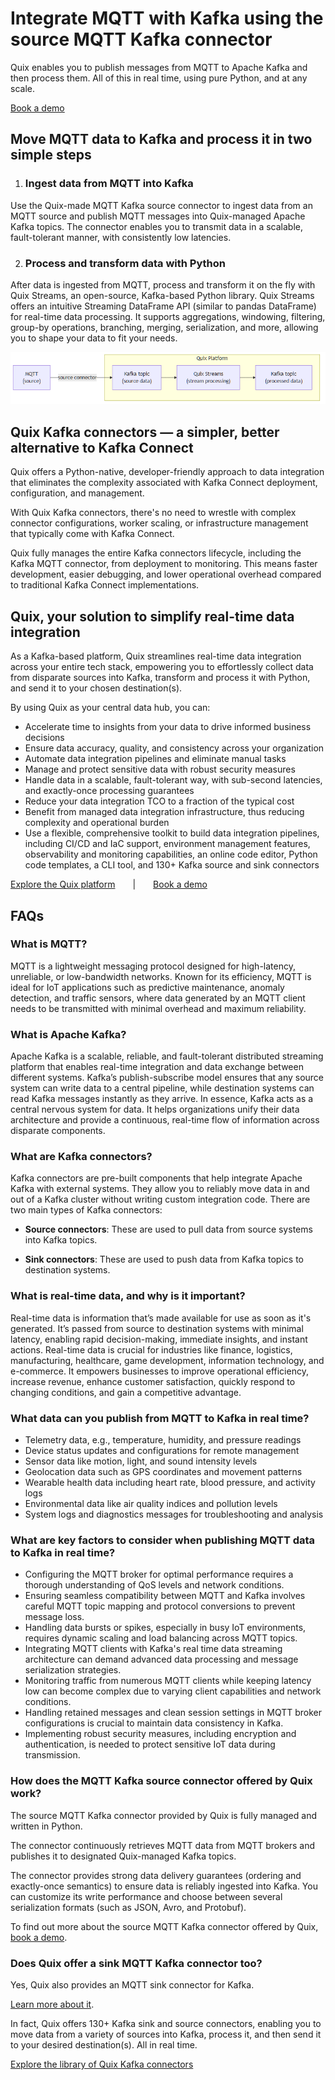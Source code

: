 <!--- BEGIN MARKDOWN --->
# Integrate MQTT with Kafka using the source MQTT Kafka connector

Quix enables you to publish messages from MQTT to Apache Kafka and then process them. All of this in real time, using pure Python, and at any scale.

[Book a demo](https://share.hsforms.com/1iW0TmZzKQMChk0lxd_tGiw4yjw2)

## Move MQTT data to Kafka and process it in two simple steps

1. ### Ingest data from MQTT into Kafka

Use the Quix-made MQTT Kafka source connector to ingest data from an MQTT source and publish MQTT messages into Quix-managed Apache Kafka topics. The connector enables you to transmit data in a scalable, fault-tolerant manner, with consistently low latencies.

2. ### Process and transform data with Python

After data is ingested from MQTT, process and transform it on the fly with Quix Streams, an open-source, Kafka-based Python library. Quix Streams offers an intuitive Streaming DataFrame API (similar to pandas DataFrame) for real-time data processing. It supports aggregations, windowing, filtering, group-by operations, branching, merging, serialization, and more, allowing you to shape your data to fit your needs.

![Diagram](images/MQTT-source_diagram_1.png)

## Quix Kafka connectors — a simpler, better alternative to Kafka Connect

Quix offers a Python-native, developer-friendly approach to data integration that eliminates the complexity associated with Kafka Connect deployment, configuration, and management.

With Quix Kafka connectors, there's no need to wrestle with complex connector configurations, worker scaling, or infrastructure management that typically come with Kafka Connect.

Quix fully manages the entire Kafka connectors lifecycle, including the Kafka MQTT connector, from deployment to monitoring. This means faster development, easier debugging, and lower operational overhead compared to traditional Kafka Connect implementations.

## Quix, your solution to simplify real-time data integration

As a Kafka-based platform, Quix streamlines real-time data integration across your entire tech stack, empowering you to effortlessly collect data from disparate sources into Kafka, transform and process it with Python, and send it to your chosen destination(s).

By using Quix as your central data hub, you can:

* Accelerate time to insights from your data to drive informed business decisions  
* Ensure data accuracy, quality, and consistency across your organization  
* Automate data integration pipelines and eliminate manual tasks  
* Manage and protect sensitive data with robust security measures  
* Handle data in a scalable, fault-tolerant way, with sub-second latencies, and exactly-once processing guarantees  
* Reduce your data integration TCO to a fraction of the typical cost  
* Benefit from managed data integration infrastructure, thus reducing complexity and operational burden  
* Use a flexible, comprehensive toolkit to build data integration pipelines, including CI/CD and IaC support, environment management features, observability and monitoring capabilities, an online code editor, Python code templates, a CLI tool, and 130+ Kafka source and sink connectors

[Explore the Quix platform](https://portal.demo.quix.io/?workspace=demo-iotphonedemo-prod)  |  [Book a demo](https://share.hsforms.com/1iW0TmZzKQMChk0lxd_tGiw4yjw2)

## FAQs

### What is MQTT?

MQTT is a lightweight messaging protocol designed for high-latency, unreliable, or low-bandwidth networks. Known for its efficiency, MQTT is ideal for IoT applications such as predictive maintenance, anomaly detection, and traffic sensors, where data generated by an MQTT client needs to be transmitted with minimal overhead and maximum reliability.

### What is Apache Kafka?

Apache Kafka is a scalable, reliable, and fault-tolerant distributed streaming platform that enables real-time integration and data exchange between different systems. Kafka’s publish-subscribe model ensures that any source system can write data to a central pipeline, while destination systems can read Kafka messages instantly as they arrive. In essence, Kafka acts as a central nervous system for data. It helps organizations unify their data architecture and provide a continuous, real-time flow of information across disparate components.

### What are Kafka connectors?

Kafka connectors are pre-built components that help integrate Apache Kafka with external systems. They allow you to reliably move data in and out of a Kafka cluster without writing custom integration code. There are two main types of Kafka connectors:

* **Source connectors**: These are used to pull data from source systems into Kafka topics.

* **Sink connectors**: These are used to push data from Kafka topics to destination systems.

### What is real-time data, and why is it important?

Real-time data is information that’s made available for use as soon as it's generated. It’s passed from source to destination systems with minimal latency, enabling rapid decision-making, immediate insights, and instant actions. Real-time data is crucial for industries like finance, logistics, manufacturing, healthcare, game development, information technology, and e-commerce. It empowers businesses to improve operational efficiency, increase revenue, enhance customer satisfaction, quickly respond to changing conditions, and gain a competitive advantage.

### What data can you publish from MQTT to Kafka in real time?

* Telemetry data, e.g., temperature, humidity, and pressure readings  
* Device status updates and configurations for remote management  
* Sensor data like motion, light, and sound intensity levels  
* Geolocation data such as GPS coordinates and movement patterns  
* Wearable health data including heart rate, blood pressure, and activity logs  
* Environmental data like air quality indices and pollution levels  
* System logs and diagnostics messages for troubleshooting and analysis

### What are key factors to consider when publishing MQTT data to Kafka in real time?

* Configuring the MQTT broker for optimal performance requires a thorough understanding of QoS levels and network conditions.  
* Ensuring seamless compatibility between MQTT and Kafka involves careful MQTT topic mapping and protocol conversions to prevent message loss.  
* Handling data bursts or spikes, especially in busy IoT environments, requires dynamic scaling and load balancing across MQTT topics.  
* Integrating MQTT clients with Kafka's real time data streaming architecture can demand advanced data processing and message serialization strategies.  
* Monitoring traffic from numerous MQTT clients while keeping latency low can become complex due to varying client capabilities and network conditions.  
* Handling retained messages and clean session settings in MQTT broker configurations is crucial to maintain data consistency in Kafka.  
* Implementing robust security measures, including encryption and authentication, is needed to protect sensitive IoT data during transmission.

### How does the MQTT Kafka source connector offered by Quix work?

The source MQTT Kafka connector provided by Quix is fully managed and written in Python.

The connector continuously retrieves MQTT data from MQTT brokers and publishes it to designated Quix-managed Kafka topics.

The connector provides strong data delivery guarantees (ordering and exactly-once semantics) to ensure data is reliably ingested into Kafka. You can customize its write performance and choose between several serialization formats (such as JSON, Avro, and Protobuf).

To find out more about the source MQTT Kafka connector offered by Quix, [book a demo](https://share.hsforms.com/1iW0TmZzKQMChk0lxd_tGiw4yjw2).

### Does Quix offer a sink MQTT Kafka connector too?

Yes, Quix also provides an MQTT sink connector for Kafka.

[Learn more about it](../../../quix-streams/sinks/coming-soon/MQTT-sink.md).

In fact, Quix offers 130+ Kafka sink and source connectors, enabling you to move data from a variety of sources into Kafka, process it, and then send it to your desired destination(s). All in real time.

[Explore the library of Quix Kafka connectors](https://quix.io/connectors)
<!--- END MARKDOWN --->